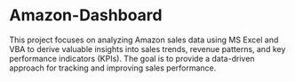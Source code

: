 # Amazon-Dashboard
This project focuses on analyzing Amazon sales data using MS Excel and VBA to derive valuable insights into sales trends, revenue patterns, and key performance indicators (KPIs). The goal is to provide a data-driven approach for tracking and improving sales performance.
